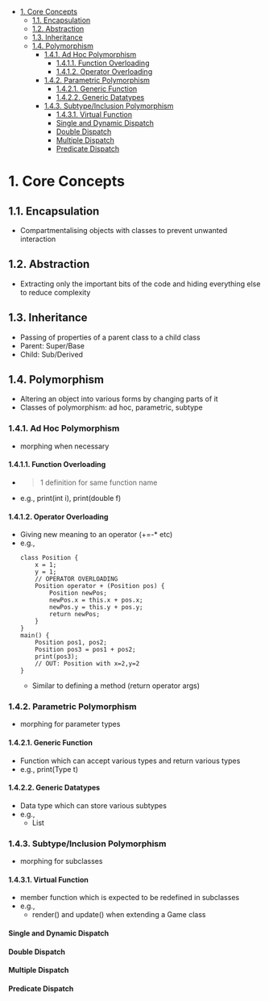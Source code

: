 
- [1. Core Concepts](#1-core-concepts)
  - [1.1. Encapsulation](#11-encapsulation)
  - [1.2. Abstraction](#12-abstraction)
  - [1.3. Inheritance](#13-inheritance)
  - [1.4. Polymorphism](#14-polymorphism)
    - [1.4.1. Ad Hoc Polymorphism](#141-ad-hoc-polymorphism)
      - [1.4.1.1. Function Overloading](#1411-function-overloading)
      - [1.4.1.2. Operator Overloading](#1412-operator-overloading)
    - [1.4.2. Parametric Polymorphism](#142-parametric-polymorphism)
      - [1.4.2.1. Generic Function](#1421-generic-function)
      - [1.4.2.2. Generic Datatypes](#1422-generic-datatypes)
    - [1.4.3. Subtype/Inclusion Polymorphism](#143-subtypeinclusion-polymorphism)
      - [1.4.3.1. Virtual Function](#1431-virtual-function)
      - [Single and Dynamic Dispatch](#single-and-dynamic-dispatch)
      - [Double Dispatch](#double-dispatch)
      - [Multiple Dispatch](#multiple-dispatch)
      - [Predicate Dispatch](#predicate-dispatch)

# 1. Core Concepts
## 1.1. Encapsulation
- Compartmentalising objects with classes to prevent unwanted interaction

## 1.2. Abstraction
- Extracting only the important bits of the code and hiding everything else to reduce complexity 

## 1.3. Inheritance
- Passing of properties of a parent class to a child class
- Parent: Super/Base
- Child: Sub/Derived

## 1.4. Polymorphism
- Altering an object into various forms by changing parts of it
- Classes of polymorphism: ad hoc, parametric, subtype

### 1.4.1. Ad Hoc Polymorphism
- morphing when necessary
#### 1.4.1.1. Function Overloading
- >1 definition for same function name
- e.g., print(int i), print(double f)
#### 1.4.1.2. Operator Overloading
- Giving new meaning to an operator (+=-* etc) 
- e.g.,
  ```
  class Position {
      x = 1;
      y = 1;
      // OPERATOR OVERLOADING
      Position operator + (Position pos) {
          Position newPos;
          newPos.x = this.x + pos.x;
          newPos.y = this.y + pos.y;
          return newPos;
      }
  }
  main() {
      Position pos1, pos2;
      Position pos3 = pos1 + pos2;
      print(pos3);
      // OUT: Position with x=2,y=2
  }
  ```
  - Similar to defining a method (return operator args)

### 1.4.2. Parametric Polymorphism
- morphing for parameter types
#### 1.4.2.1. Generic Function
- Function which can accept various types and return various types
- e.g., print(Type t)
#### 1.4.2.2. Generic Datatypes
- Data type which can store various subtypes
- e.g., 
  - List<Type t>

### 1.4.3. Subtype/Inclusion Polymorphism
- morphing for subclasses
#### 1.4.3.1. Virtual Function
- member function which is expected to be redefined in subclasses
- e.g., 
  - render() and update() when extending a Game class
#### Single and Dynamic Dispatch
#### Double Dispatch
#### Multiple Dispatch
#### Predicate Dispatch